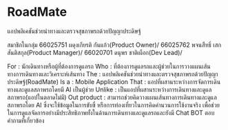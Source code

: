 # RoadMate
แอปพลิเคชันช่วยนำทางและตรวจสุขภาพรถด้วยปัญญาประดิษฐ์

สมาชิกในกลุ่ม
66025751 ผดุงเกียรติ  กันแก้ว(Product Owner)/
66025762 พจนสืทธิ์ เสกสันติสกุล(Product Manager)/
66020701 ดนุพร ชาติเผือก(Dev Lead)/

For : นักเดินทางหรือผู้ที่ต้องการดูแลรถ
Who : ที่ต้องการดูแลรถและผู้ช่วยในการวางแผนเส้นทางการเดินทางและวิเคราะห์เส้นทาง
The : แอปพลิเคชันช่วยนำทางและตรวจสุขภาพรถด้วยปัญญาประดิษฐ์(RoadMate)
Is a : Mobile Application
That : แอปที่ผสานระหว่างการจัดการเดินทางและดูแลสภาพรถโดยมี AI เป็นผู้ช่วย
Unlike : เป็นแอปที่ผสานระหว่างการเดินทางและดูแลสภาพรถ(แอปในตลาดไม่มี)
Out product : สามารถช่วยคิดวางแผนเส้นทางการเดินทางและดูแลสภาพรถโดย AI ซึ่งจะใช้ข้อมูลในการขับขี่
หรือการท่องเที่ยวในการคิดคำนวนการใช้งานจริง เพื่อช่วยในการดูแลจัดการอย่างมีประสิทธิภาพทั้งในด้านการเดินทางและดูแลรถและยังมี Chat BOT ตอบคำถามที่เกี่ยวข้อง
